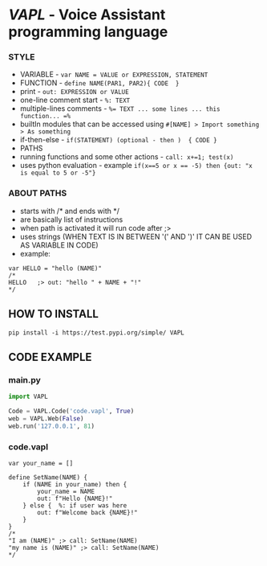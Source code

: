 # _**VAPL**_ - Voice Assistant programming language

### STYLE
- VARIABLE - ```var NAME = VALUE or EXPRESSION, STATEMENT```
- FUNCTION - ```define NAME(PAR1, PAR2){ CODE  }```
- print - ```out: EXPRESSION or VALUE```
- one-line comment start - ```%: TEXT```
- multiple-lines comments - ```%= TEXT ... some lines ... this function... =%```
- builtIn modules that can be accessed using ```#[NAME] > Import something > As something```
- if-then-else - ```if(STATEMENT) (optional - then )  { CODE }```
- PATHS
- running functions and some other actions - ```call: x+=1; test(x)```
- uses python evaluation - example ```if(x==5 or x == -5) then {out: "x is equal to 5 or -5"}```
### ABOUT PATHS
- starts with /* and ends with */
- are basically list of instructions
- when path is activated it will run code after ;>
- uses strings (WHEN TEXT IS IN BETWEEN '(' AND ')' IT CAN BE USED AS VARIABLE IN CODE)
- example:
```
var HELLO = "hello (NAME)"
/*
HELLO	;> out: "hello " + NAME + "!"
*/
```
## HOW TO INSTALL
```commandline
pip install -i https://test.pypi.org/simple/ VAPL
```

## CODE EXAMPLE
### main.py
```python
import VAPL

Code = VAPL.Code('code.vapl', True)
web = VAPL.Web(False)
web.run('127.0.0.1', 81)
```
### code.vapl
```
var your_name = []

define SetName(NAME) {
	if (NAME in your_name) then {
		your_name = NAME
		out: f"Hello {NAME}!"
	} else {  %: if user was here
		out: f"Welcome back {NAME}!"
	}
}
/*
"I am (NAME)" ;> call: SetName(NAME)
"my name is (NAME)" ;> call: SetName(NAME)
*/
```
